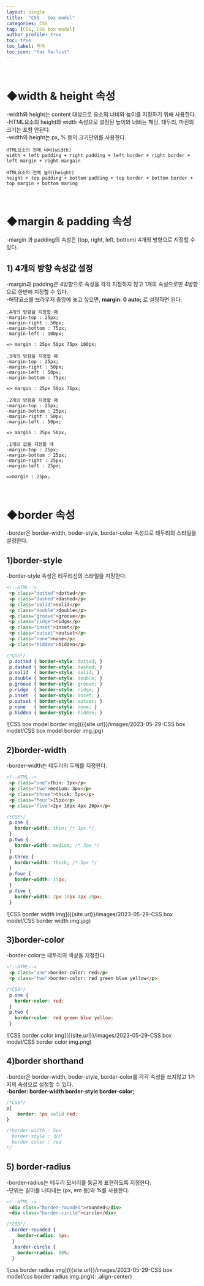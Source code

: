 ```yaml
---
layout: single
title:  "CSS - box model"
categories: CSS
tag: [CSS, CSS box model]
author_profile: true
toc: true
toc_label: 목차
toc_icon: "fas fa-list"
---
```


<br/>





# ◆width & height 속성

-width와 height는 content 대상으로 요소의 너비와 높이를 지정하기 위해 사용한다.<br/>-HTML요소의 height와 width 속성으로 설정된 높이와 너비는 패딩, 테두리, 마진의 크기는 포함 안된다.<br/>-width와 height는 px, % 등의 크기단위를 사용한다.<br/>

```
HTML요소의 전체 너비(width)
width + left padding + right padding + left border + right border + left margin + right margain
```

```
HTML요소의 전체 높이(height)
height + top padding + bottom padding + top border + bottom border + top margin + bottom maring
```

<br/>







# ◆margin & padding 속성

-margin 과 padding의 속성은 (top, right, left, bottom) 4개의 방향으로 지정할 수 있다.<br/>



## 1) 4개의 방향 속성값 설정

-margin과 padding은 4방향으로 속성을 각각 지정하지 않고 1개의 속성으로만 4방향으로 한번에 지정할 수 있다.<br/>-해당요소를 브라우저 중앙에 놓고 싶으면, **margin: 0 auto;** 로 설정하면 된다.<br/>

```
.4개의 방향을 지정할 때
-margin-top : 25px;
-margin-right : 50px;
-margin-bottom : 75px;
-margin-left : 100px;

=> margin : 25px 50px 75px 100px;
```

```
.3개의 방향을 지정할 때
-margin-top : 25px;
-margin-right : 50px;  
-margin-left : 50px;
-margin-bottom : 75px;

=> margin : 25px 50px 75px;
```

```
.2개의 방향을 지정할 때
-margin-top : 25px; 
-margin-bottom : 25px;  
-margin-right : 50px;  
-margin-left : 50px;

=> margin : 25px 50px;
```

```
.1개의 값을 지정할 때
-margin-top : 25px; 
-margin-bottom : 25px;  
-margin-right : 25px;  
-margin-left : 25px;

=>margin : 25px;
```

<br/>







# ◆border 속성

-border은 border-width, boder-style, border-color 속성으로 테두리의 스타일을 설정한다.<br/>



## 1)border-style

-border-style 속성은 테두리선의 스타일을 지정한다.<br/>

```html
<!--HTML-->
 <p class="dotted">dotted</p>
 <p class="dashed">dashed</p>
 <p class="solid">solid</p>
 <p class="double">double</p>
 <p class="groove">groove</p>
 <p class="ridge">ridge</p>
 <p class="inset">inset</p>
 <p class="outset">outset</p>
 <p class="none">none</p>
 <p class="hidden">hidden</p>
```

```css
/*CSS*/
 p.dotted { border-style: dotted; }
 p.dashed { border-style: dashed; }
 p.solid  { border-style: solid; }
 p.double { border-style: double; }
 p.groove { border-style: groove; }
 p.ridge  { border-style: ridge; }
 p.inset  { border-style: inset; }
 p.outset { border-style: outset; }
 p.none   { border-style: none; }
 p.hidden { border-style: hidden; }
```

![CSS box model border img]({{site.url}}/images/2023-05-29-CSS box model/CSS box model border img.jpg)



## 2)border-width

-border-width는 테두리의 두께를 지정한다.

```html
<!--HTML-->
 <p class="one">thin: 1px</p>
 <p class="two">medium: 3px</p>
 <p class="three">thick: 5px</p>
 <p class="four">15px</p>
 <p class="five">2px 10px 4px 20px</p>
```

```css
/*CSS*/    
 p.one {
   border-width: thin; /* 1px */
 }
 p.two {
   border-width: medium; /* 3px */
 }
 p.three {
   border-width: thick; /* 5px */
 }
 p.four {
   border-width: 15px;
 }
 p.five {
   border-width: 2px 10px 4px 20px;
 }
```

![CSS border width img]({{site.url}}/images/2023-05-29-CSS box model/CSS border width img.jpg)



## 3)border-color

-border-color는 테두리의 색상을 지정한다.

```html
<!--HTML-->
 <p class="one">border-color: red</p>
 <p class="two">border-color: red green blue yellow</p>
```

```css
/*CSS*/ 
 p.one {
   border-color: red;
 }
 p.two {
   border-color: red green blue yellow;
 }
```

![CSS border color img]({{site.url}}/images/2023-05-29-CSS box model/CSS border color img.png)



## 4)border shorthand

-border은 border-width, boder-style, border-color를 각각 속성을 쓰지않고 1가지의 속성으로 설정할 수 있다.<br/>**-border: border-width border-style border-color;**

```css
/*CSS*/
p{
    border: 5px solid red;
}

/*border-width : 5px
  border-style : 실선
  border-color : red
*/
```



## 5) border-radius

-border-radius는 테두리 모서리를 둥글게 표현하도록 지정한다.<br/>-단위는 길이를 나타내는 (px, em 등)와 %를 사용한다.<br/>

```html
<!--HTML-->
 <div class="border-rounded">rounded</div>
 <div class="border-circle">circle</div>
```

```css
/*CSS*/
 .border-rounded {
    border-radius: 5px;
  }
  .border-circle {
    border-radius: 50%;
  }
```

![css border radius img]({{site.url}}/images/2023-05-29-CSS box model/css border radius img.png){: .align-center}

